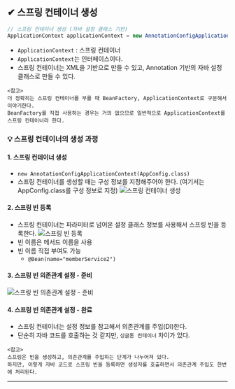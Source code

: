 ## ✔ 스프링 컨테이너 생성
````java
// 스프링 컨테이너 생성 (자바 설정 클래스 기반)
ApplicationContext applicationContext = new AnnotationConfigApplicationContext(AppConfig.class);
````
- `ApplicationContext` : 스프링 컨테이너
- `ApplicationContext`는 인터페이스이다.
- 스프링 컨테이너는 XML을 기반으로 만들 수 있고, Annotation 기반의 자바 설정 클래스로 만들 수 있다.

```
<참고>
더 정확히는 스프링 컨테이너를 부를 때 BeanFactory, ApplicationContext로 구분해서 이야기한다.
BeanFactory를 직접 사용하는 경우는 거의 없으므로 일반적으로 ApplicationContext를 스프링 컨테이너라 한다.
```

### 💡 스프링 컨테이너의 생성 과정
#### 1. 스프링 컨테이너 생성
- `new AnnotationConfigApplicationContext(AppConfig.class)`
- 스프링 컨테이너를 생성할 때는 구성 정보를 지정해주어야 한다. (여기서는 AppConfig.class를 구성 정보로 지정)
![스프링 컨테이너 생성](https://user-images.githubusercontent.com/54324782/209421757-31bfde47-3eab-43e2-9aae-3b1899d447c9.png)

#### 2. 스프링 빈 등록
- 스프링 컨테이너는 파라미터로 넘어온 설정 클래스 정보를 사용해서 스프링 빈을 등록한다.
![스프링 빈 등록](https://user-images.githubusercontent.com/54324782/209422020-4e9754fa-aec3-4b9f-90b0-38c5f1757bd0.png)
- 빈 이름은 메서드 이름을 사용
- 빈 이름 직접 부여도 가능
  - `@Bean(name="memberService2")`

#### 3. 스프링 빈 의존관계 설정 - 준비
![스프링 빈 의존관계 설정 - 준비](https://user-images.githubusercontent.com/54324782/209422094-ce6d4f1d-05a7-4e57-bb6f-31adb5de15ea.png)

#### 4. 스프링 빈 의존관계 설정 - 완료
- 스프링 컨테이너는 설정 정보를 참고해서 의존관계를 주입(DI)한다.
- 단순히 자바 코드를 호출하는 것 같지만, `싱글톤 컨테이너` 차이가 있다.

```
<참고>
스프링은 빈을 생성하고, 의존관계를 주입하는 단계가 나누어져 있다.
하지만, 이렇게 자바 코드로 스프링 빈을 등록하면 생성자를 호출하면서 의존관계 주입도 한번에 처리된다.
```

- - -
